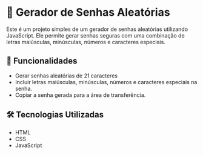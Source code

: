 # 🔐 Gerador de Senhas Aleatórias

Este é um projeto simples de um gerador de senhas aleatórias utilizando JavaScript. Ele permite gerar senhas seguras com uma combinação de letras maiúsculas, minúsculas, números e caracteres especiais.

## 🚀 Funcionalidades

- Gerar senhas aleatórias de 21 caracteres
- Incluir letras maiúsculas, minúsculas, números e caracteres especiais na senha.
- Copiar a senha gerada para a área de transferência.

## 🛠️ Tecnologias Utilizadas

- HTML
- CSS
- JavaScript
